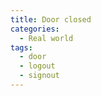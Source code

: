 ```yaml
---
title: Door closed
categories:
  - Real world
tags:
  - door
  - logout
  - signout
---
```

